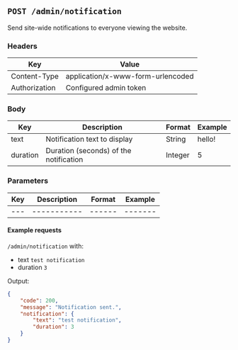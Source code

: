 ## `POST /admin/notification`

Send site-wide notifications to everyone viewing the website.

### Headers

| Key           | Value                             |
| ------------- | --------------------------------- |
| Content-Type  | application/x-www-form-urlencoded |
| Authorization | Configured admin token            |

### Body

| Key      | Description                            | Format  | Example |
| -------- | -------------------------------------- | ------- | ------- |
| text     | Notification text to display           | String  | hello!  |
| duration | Duration (seconds) of the notification | Integer | 5       |

### Parameters

| Key | Description | Format | Example |
| --- | ----------- | ------ | ------- |
| --- | ----------- | ------ | ------- |

#### Example requests

`/admin/notification` with:
- text `test notification`
- duration `3`

Output:

```json
{
    "code": 200,
	"message": "Notification sent.",
	"notification": {
		"text": "test notification",
		"duration": 3
	}
}
```